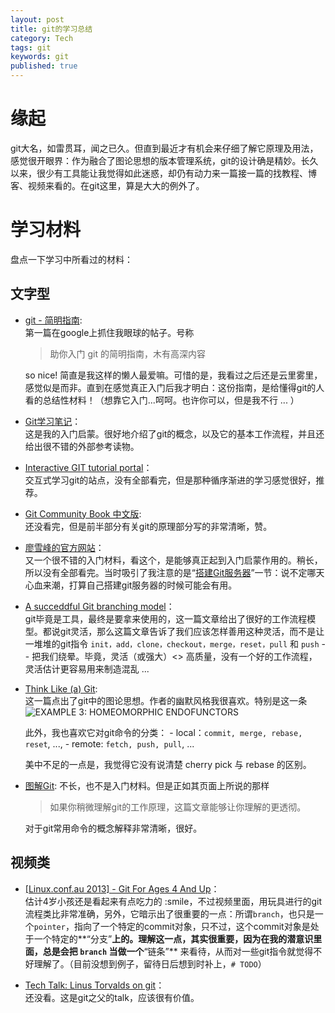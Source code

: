 ```yaml
---
layout: post
title: git的学习总结
category: Tech
tags: git
keywords: git
published: true
---
```


# 缘起

git大名，如雷贯耳，闻之已久。但直到最近才有机会来仔细了解它原理及用法，感觉很开眼界：作为融合了图论思想的版本管理系统，git的设计确是精妙。长久以来，很少有工具能让我觉得如此迷惑，却仍有动力来一篇接一篇的找教程、博客、视频来看的。在git这里，算是大大的例外了。

# 学习材料

盘点一下学习中所看过的材料：

## 文字型

* [git - 简明指南](http://rogerdudler.github.io/git-guide/index.zh.html):   
  第一篇在google上抓住我眼球的帖子。号称

  > 助你入门 git 的简明指南，木有高深内容

	so nice! 简直是我这样的懒人最爱嘛。可惜的是，我看过之后还是云里雾里，感觉似是而非。直到在感觉真正入门后我才明白：这份指南，是给懂得git的人看的总结性材料！（想靠它入门...呵呵。也许你可以，但是我不行 ... ）

* [Git学习笔记](http://shanewfx.github.io/blog/2012/04/21/learn-git-command/)：  
  这是我的入门启蒙。很好地介绍了git的概念，以及它的基本工作流程，并且还给出很不错的外部参考读物。

* [Interactive GIT tutorial portal](http://gitimmersion.com/lab_01.html)：  
  交互式学习git的站点，没有全部看完，但是那种循序渐进的学习感觉很好，推荐。

* [Git Community Book 中文版](http://gitbook.liuhui998.com/index.html):   
  还没看完，但是前半部分有关git的原理部分写的非常清晰，赞。
  
* [廖雪峰的官方网站](http://www.liaoxuefeng.com/wiki/0013739516305929606dd18361248578c67b8067c8c017b000)：  
  又一个很不错的入门材料，看这个，是能够真正起到入门启蒙作用的。稍长，所以没有全部看完。当时吸引了我注意的是“[搭建Git服务器](http://www.liaoxuefeng.com/wiki/0013739516305929606dd18361248578c67b8067c8c017b000/00137583770360579bc4b458f044ce7afed3df579123eca000)”一节：说不定哪天心血来潮，打算自己搭建git服务器的时候可能会有用。

* [A succeddful Git branching model](http://nvie.com/posts/a-successful-git-branching-model/)：  
  git毕竟是工具，最终是要拿来使用的，这一篇文章给出了很好的工作流程模型。都说git灵活，那么这篇文章告诉了我们应该怎样善用这种灵活，而不是让一堆堆的git指令 `init，add，clone，checkout，merge，reset，pull` 和 `push` -- 把我们绕晕。毕竟，灵活（或强大）<> 高质量，没有一个好的工作流程，灵活估计更容易用来制造混乱 ...

* [Think Like (a) Git](http://think-like-a-git.net/epic.html#testing-out-merges):   
  这一篇点出了git中的图论思想。作者的幽默风格我很喜欢。特别是这一条
![EXAMPLE 3: HOMEOMORPHIC ENDOFUNCTORS](http://think-like-a-git.net/assets/images2/homeomorphic_endofunctors.jpg)

	此外，我也喜欢它对git命令的分类：
		- local：`commit, merge, rebase, reset`, ..., 
		- remote: `fetch, push, pull`, ...
	
	美中不足的一点是，我觉得它没有说清楚 cherry pick 与 rebase 的区别。

* [图解Git](http://marklodato.github.io/visual-git-guide/index-zh-cn.html): 不长，也不是入门材料。但是正如其页面上所说的那样

  > 如果你稍微理解git的工作原理，这篇文章能够让你理解的更透彻。

  对于git常用命令的概念解释非常清晰，很好。
  
## 视频类

* [[Linux.conf.au 2013] - Git For Ages 4 And Up](https://www.youtube.com/watch?v=1ffBJ4sVUb4&t=4217s)：  
  估计4岁小孩还是看起来有点吃力的 :smile，不过视频里面，用玩具进行的git流程类比非常准确，另外，它暗示出了很重要的一点：所谓`branch`，也只是一个`pointer`，指向了一个特定的commit对象，只不过，这个commit对象是处于一个特定的**“分支”**上的。理解这一点，其实很重要，因为在我的潜意识里面，总是会把 `branch` 当做一个**“链条”** 来看待，从而对一些git指令就觉得不好理解了。（目前没想到例子，留待日后想到时补上，`# TODO`）

* [Tech Talk: Linus Torvalds on git](https://www.youtube.com/watch?v=4XpnKHJAok8)：  
  还没看。这是git之父的talk，应该很有价值。
